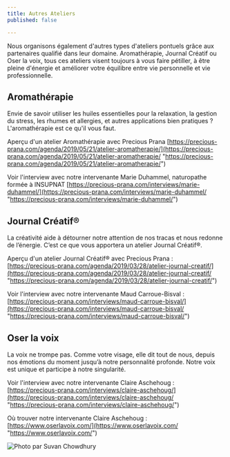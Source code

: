 ```yaml
---
title: Autres Ateliers
published: false

---
```

Nous organisons également d'autres types d'ateliers pontuels grâce aux partenaires qualifié dans leur domaine. Aromathérapie, Journal Créatif ou Oser la voix, tous ces ateliers visent toujours à vous faire pétiller, à être pleine d'énergie et améliorer votre équilibre entre vie personnelle et vie professionnelle.

## Aromathérapie

Envie de savoir utiliser les huiles essentielles pour la relaxation, la gestion du stress, les rhumes et allergies, et autres applications bien pratiques ? L'aromathérapie est ce qu'il vous faut.

Aperçu d'un atelier Aromathérapie avec Precious Prana [https://precious-prana.com/agenda/2019/05/21/atelier-aromatherapie/](https://precious-prana.com/agenda/2019/05/21/atelier-aromatherapie/ "https://precious-prana.com/agenda/2019/05/21/atelier-aromatherapie/")

Voir l'interview avec notre intervenante Marie Duhammel, naturopathe formée à  INSUPNAT [https://precious-prana.com/interviews/marie-duhammel/](https://precious-prana.com/interviews/marie-duhammel/ "https://precious-prana.com/interviews/marie-duhammel/")

## Journal Créatif®

La créativité aide à détourner notre attention de nos tracas et nous redonne de l’énergie. C’est ce que vous apportera un atelier Journal Créatif®.

Aperçu d'un atelier Journal Créatif® avec Precious Prana : [https://precious-prana.com/agenda/2019/03/28/atelier-journal-creatif/](https://precious-prana.com/agenda/2019/03/28/atelier-journal-creatif/ "https://precious-prana.com/agenda/2019/03/28/atelier-journal-creatif/")

Voir l'interview avec notre intervenante Maud Carroue-Bisval : [https://precious-prana.com/interviews/maud-carroue-bisval/](https://precious-prana.com/interviews/maud-carroue-bisval/ "https://precious-prana.com/interviews/maud-carroue-bisval/")

## Oser la voix

La voix ne trompe pas. Comme votre visage, elle dit tout de nous, depuis nos émotions du moment jusqu’à notre personnalité profonde. Notre voix est unique et participe à notre singularité.

Voir l'interview avec notre intervenante  Claire Aschehoug : [https://precious-prana.com/interviews/claire-aschehoug/](https://precious-prana.com/interviews/claire-aschehoug/ "https://precious-prana.com/interviews/claire-aschehoug/")

Où trouver notre intervenante Claire Aschehoug : [https://www.oserlavoix.com/](https://www.oserlavoix.com/ "https://www.oserlavoix.com/")

![](/images/canva-macroshotoflightbulb-bis.jpg "Photo par Suvan Chowdhury")